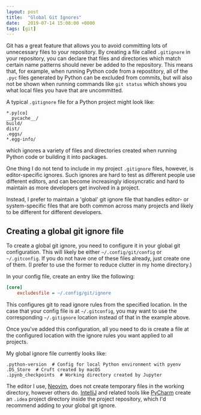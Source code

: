 ```yaml
---
layout: post
title:  "Global Git Ignores"
date:   2019-07-14 15:08:00 +0000
tags: [git]
---
```


Git has a great feature that allows you to avoid committing lots of unnecessary
files to your repository. By creating a file called `.gitignore` in your
repository, you can declare that files and directories which match certain name
patterns should never be added to the repository. This means that, for example,
when running Python code from a repostitory, all of the `.pyc` files generated
by Python can be excluded from commits, but will also not be shown when running
commands like `git status` which shows you what local files you have that are
uncommitted.

A typical `.gitignore` file for a Python project might look like:

```
*.py[co]
__pycache__/
build/
dist/
.eggs/
*.egg-info/
```

which ignores a variety of files and directories created when running Python
code or building it into packages.

One thing I do not tend to include in my project `.gitignore` files, however,
is editor-specific ignores. Such ignores are hard to test as different people
use different editors, and can become increasingly idiosyncratic and hard to
maintain as more developers get involved in a project.

Instead, I prefer to maintain a 'global' git ignore file that handles editor-
or system-specific files that are both common across many projects and likely
to be different for different developers.

## Creating a global git ignore file

To create a global git ignore, you need to configure it in your global git
configuration. This will likely be either `~/.config/git/config` or
`~/.gitconfig`. If you do not have one of these files already, just create one
of them. (I prefer to use the former to reduce clutter in my home directory.)

In your config file, create an entry like the following:

```ini
[core]
    excludesfile = ~/.config/git/ignore
```

This configures git to read ignore rules from the specified location. In the
case that your config file is at `~/.gitconfig`, you may want to use the
corresponding `~/.gitignore` location instead of that in the example above.

Once you've added this configuration, all you need to do is create a file at
the configured location with the ignore rules you want applied to all projects.

My global ignore file currently looks like:

```
.python-version  # Config for local Python environment with pyenv
.DS_Store  # Cruft created by macOS
.ipynb_checkpoints  # Working directory created by Jupyter
```

The editor I use, [Neovim], does not create temporary files in the working
directory, however others do. [IntelliJ] and related tools like [PyCharm]
create an `.idea` project directory inside the project repository, which I'd
recommend adding to your global git ignore.

[Neovim]: https://neovim.io/
[IntelliJ]: https://www.jetbrains.com/idea/
[PyCharm]: https://www.jetbrains.com/pycharm/
